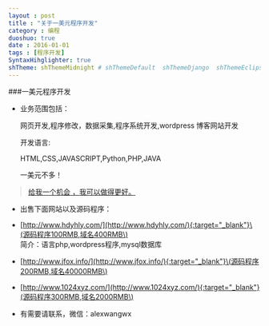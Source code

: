```yaml
---
layout : post
title : "关于一美元程序开发"
category : 编程
duoshuo: true
date : 2016-01-01
tags : [程序开发]
SyntaxHihglighter: true
shTheme: shThemeMidnight # shThemeDefault  shThemeDjango  shThemeEclipse  shThemeEmacs  shThemeFadeToGrey  shThemeMidnight  shThemeRDark
---
```

###一美元程序开发

* 业务范围包括：

	网页开发,程序修改，数据采集,程序系统开发,wordpress 博客网站开发

	开发语言:

	HTML,CSS,JAVASCRIPT,Python,PHP,JAVA

	一美元不多！

>[给我一个机会 ，我可以做得更好。](/)

* 出售下面网站以及源码程序：

+ [http://www.hdyhly.com/](http://www.hdyhly.com/){:target="_blank"}\(源码程序100RMB,域名400RMB\)  
	简介：语言php,wordpress程序,mysql数据库

+ [http://www.jfox.info/](http://www.jfox.info/){:target="_blank"}\(源码程序200RMB,域名40000RMB\)

+ [http://www.1024xyz.com/](http://www.1024xyz.com/){:target="_blank"}(源码程序300RMB,域名2000RMB\)

* 有需要请联系，微信：alexwangwx

